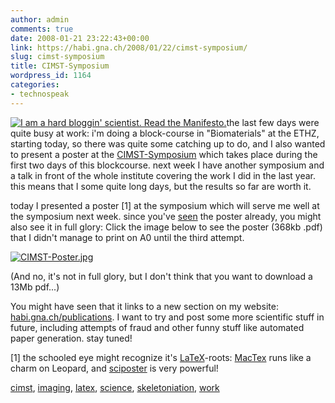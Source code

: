```yaml
---
author: admin
comments: true
date: 2008-01-21 23:22:43+00:00
link: https://habi.gna.ch/2008/01/22/cimst-symposium/
slug: cimst-symposium
title: CIMST-Symposium
wordpress_id: 1164
categories:
- technospeak
---
```



  [![I am a hard bloggin' scientist. Read the Manifesto.](http://www.hardbloggingscientists.de/logos/hardbloggin_normal.gif)](http://www.hardbloggingscientists.de/?page_id=14)the last few days were quite busy at work: i'm doing a block-course in "Biomaterials" at the ETHZ, starting today, so there was quite some catching up to do, and I also wanted to present a poster at the [CIMST-Symposium](http://www.cimst.ethz.ch/news/symposium) which takes place during the first two days of this blockcourse. next week I have another symposium and a talk in front of the whole institute covering the work I did in the last year. this means that I some quite long days, but the results so far are worth it.






    







  today I presented a poster [1] at the symposium which will serve me well at the symposium next week. since you've [seen](https://habi.gna.ch/2008/01/18/a4-statt-a0-2/) the poster already, you might also see it in full glory: Click the image below to see the poster (368kb .pdf) that I didn't manage to print on A0 until the third attempt.


  




  [![CIMST-Poster.jpg](https://habi.gna.ch/wp-content/uploads/2008/01/cimst-poster.jpg)](https://habi.gna.ch/publications/CIMST-Poster_small.pdf)  



  

(And no, it's not in full glory, but I don't think that you want to download a 13Mb pdf...)  

You might have seen that it links to a new section on my website: [habi.gna.ch/publications](https://habi.gna.ch/publications/). I want to try and post some more scientific stuff in future, including attempts of fraud and other funny stuff like automated paper generation. stay tuned!  

[1] the schooled eye might recognize it's [LaTeX](http://www.latex-project.org/)-roots: [MacTex](http://www.tug.org/mactex/) runs like a charm on Leopard, and [sciposter](http://www.ctan.org/tex-archive/macros/latex/contrib/sciposter/) is very powerful!  

  




[cimst](http://technorati.com/tag/cimst), [imaging](http://technorati.com/tag/imaging), [latex](http://technorati.com/tag/latex), [science](http://technorati.com/tag/science), [skeletoniation](http://technorati.com/tag/skeletoniation), [work](http://technorati.com/tag/work)
